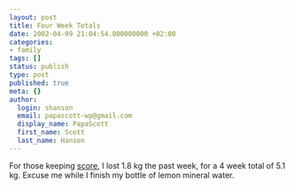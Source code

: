 ```yaml
---
layout: post
title: Four Week Totals
date: 2002-04-09 21:04:54.000000000 +02:00
categories:
- family
tags: []
status: publish
type: post
published: true
meta: {}
author:
  login: shanson
  email: papascott-wp@gmail.com
  display_name: PapaScott
  first_name: Scott
  last_name: Hanson
---
```

<p>For those keeping <a href="https://www.papascott.de/2002/04/02/index.php#001683">score</a>, I lost 1.8 kg the past week, for a 4 week total of 5.1 kg. Excuse me while I finish my bottle of lemon mineral water.</p>
